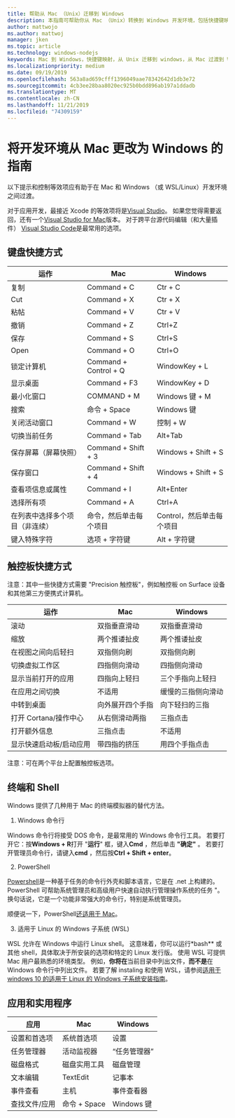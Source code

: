 ```yaml
---
title: 帮助从 Mac （Unix）迁移到 Windows
description: 本指南可帮助你从 Mac （Unix）转换到 Windows 开发环境，包括快捷键映射和 Mac 和 Windows 之间不同概念的简要概述。
author: mattwojo
ms.author: mattwoj
manager: jken
ms.topic: article
ms.technology: windows-nodejs
keywords: Mac 到 Windows，快捷键映射，从 Unix 迁移到 windows，从 Mac 过渡到 Windows，帮助从 MacBook 移动到表面，如何将 Windows 用于 Macintosh 用户，如何将 Windows 切换为 Windows，帮助更改开发环境 Mac OS X，将其从 Macintosh 切换到 Windows，帮助从 Mac 移动到 PC
ms.localizationpriority: medium
ms.date: 09/19/2019
ms.openlocfilehash: 563a8ad659cfff1396049aae78342642d1db3e72
ms.sourcegitcommit: 4cb3ee28baa8020ec925b0bdd896ab197a1ddadb
ms.translationtype: MT
ms.contentlocale: zh-CN
ms.lasthandoff: 11/21/2019
ms.locfileid: "74309159"
---
```

# <a name="guide-for-changing-your-dev-environment-from-mac-to-windows"></a>将开发环境从 Mac 更改为 Windows 的指南

以下提示和控制等效项应有助于在 Mac 和 Windows （或 WSL/Linux）开发环境之间过渡。

对于应用开发，最接近 Xcode 的等效项将是[Visual Studio](https://visualstudio.microsoft.com)。 如果您觉得需要返回，还有一个[Visual Studio for Mac](https://visualstudio.microsoft.com/vs/mac/)版本。 对于跨平台源代码编辑（和大量插件） [Visual Studio Code](https://code.visualstudio.com/?wt.mc_id=DX_841432)是最常用的选项。

## <a name="keyboard-shortcuts"></a>键盘快捷方式

| **运作** | **Mac** | **Windows** |
|---------------|--------------------|---------------------|
| 复制 | Command + C | Ctr + C |
| Cut | Command + X | Ctr + X |
| 粘帖 | Command + V | Ctr + V |
| 撤销 | Command + Z | Ctrl+Z |
| 保存 | Command + S | Ctrl+S |
| Open | Command + O | Ctrl+O |
| 锁定计算机 | Command + Control + Q | WindowKey + L |
| 显示桌面 | Command + F3 | WindowKey + D |
| 最小化窗口 | COMMAND + M | Windows 键 + M |
| 搜索 | 命令 + Space | Windows 键 |
| 关闭活动窗口 | Command + W | 控制 + W |
| 切换当前任务 | Command + Tab | Alt+Tab |
| 保存屏幕（屏幕快照） | Command + Shift + 3 | Windows + Shift + S |
| 保存窗口 | Command + Shift + 4 | Windows + Shift + S |
| 查看项信息或属性 | Command + I | Alt+Enter |
 | 选择所有项 | Command + A | Ctrl+A |
| 在列表中选择多个项目（非连续） | 命令，然后单击每个项目 | Control，然后单击每个项目 |
| 键入特殊字符 | 选项 + 字符键 | Alt + 字符键|

## <a name="trackpad-shortcuts"></a>触控板快捷方式

注意：其中一些快捷方式需要 "Precision 触控板"，例如触控板 on Surface 设备和其他第三方便携式计算机。

 **运作** | **Mac** | **Windows** |
|---------------|--------------------|---------------------|
| 滚动 | 双指垂直滑动 | 双指垂直滑动 |
| 缩放 | 两个推诿扯皮 | 两个推诿扯皮 |
| 在视图之间向后轻扫 | 双指侧向刷 | 双指侧向刷 |
| 切换虚拟工作区 | 四指侧向滑动 | 四指侧向滑动 |
| 显示当前打开的应用 | 四指向上轻扫 | 三个手指向上轻扫 |
| 在应用之间切换 | 不适用 | 缓慢的三指侧向滑动 |
| 中转到桌面 | 向外展开四个手指 | 向下轻扫的三指 |
| 打开 Cortana/操作中心 | 从右侧滑动两指 | 三指点击 |
| 打开额外信息 | 三指点击 | 不适用 |
|显示快速启动板/启动应用 | 带四指的挤压 | 用四个手指点击 |

注意：可在两个平台上配置触控板选项。

## <a name="terminal-and-shell"></a>终端和 Shell

Windows 提供了几种用于 Mac 的终端模拟器的替代方法。

1. Windows 命令行

Windows 命令行将接受 DOS 命令，是最常用的 Windows 命令行工具。 若要打开它：按**Windows + R**打开 "**运行**" 框，键入**Cmd** ，然后单击 **"确定"** 。 若要打开管理员命令行，请键入**cmd** ，然后按**Ctrl + Shift + enter**。 

2. PowerShell

[Powershell](https://docs.microsoft.com/powershell/scripting/overview?view=powershell-6)是一种基于任务的命令行外壳和脚本语言，它是在 .net 上构建的。 PowerShell 可帮助系统管理员和高级用户快速自动执行管理操作系统的任务 "。 换句话说，它是一个功能非常强大的命令行，特别是系统管理员。

顺便说一下，PowerShell[还适用于 Mac](https://docs.microsoft.com/powershell/scripting/install/installing-powershell-core-on-macos?view=powershell-6)。

3. 适用于 Linux 的 Windows 子系统 (WSL)

WSL 允许在 Windows 中运行 Linux shell。 这意味着，你可以运行*bash** 或其他 shell，具体取决于所安装的选项和特定的 Linux 发行版。 使用 WSL 可提供 Mac 用户最熟悉的环境类型。 例如，**你将在**当前目录中列出文件，**而不是**在 Windows 命令行中列出文件。 若要了解 instaling 和使用 WSL，请参阅[适用于 windows 10 的适用于 Linux 的 Windows 子系统安装指南](https://docs.microsoft.com/en-us/windows/wsl/install-win10)。

## <a name="apps-and-utilities"></a>应用和实用程序

 **应用** | **Mac** | **Windows** |
|---------------|--------------------|---------------------|
| 设置和首选项 | 系统首选项 | 设置 |
| 任务管理器 | 活动监视器 | “任务管理器” |
| 磁盘格式 | 磁盘实用工具 | 磁盘管理 |
| 文本编辑 | TextEdit | 记事本 |
| 事件查看 | 主机 | 事件查看器 |
| 查找文件/应用 | 命令 + Space | Windows 键 |
